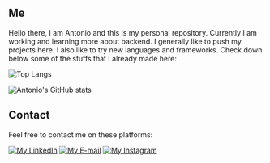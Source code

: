 ## Me

Hello there, I am Antonio and this is my personal repository. Currently I am working and learning more about backend. I generally like to push my projects here. I also like to try new languages and frameworks. Check down below some of the stuffs that I already made here:

![Top Langs](https://github-readme-stats.vercel.app/api/top-langs/?username=antonioChristofoletti&layout=compact&langs_count=10&theme=tokyonight&exclude_repo=College_ADS_PsiqueSis_Desktop,College_ADS_Chronos_App)

![Antonio's GitHub stats](https://github-readme-stats.vercel.app/api?username=antonioChristofoletti&show_icons=true&count_private=true&theme=tokyonight)

## Contact

Feel free to contact me on these platforms:

[![My LinkedIn](https://img.shields.io/badge/LinkedIn-0077B5?style=for-the-badge&logo=linkedin&logoColor=white&link=https://www.linkedin.com/in/antonio-c-94b05310b/)](https://www.linkedin.com/in/antonio-c-94b05310b/) [![My E-mail](https://img.shields.io/badge/Gmail-D14836?style=for-the-badge&logo=gmail&logoColor=white&link=mailto:antoniochristofoletti123@gmail.com?subject=[GitHub]%20Source%20Han%20Sans)](mailto:antoniochristofoletti123@gmail.com?subject=[GitHub]%20Source%20Han%20Sans) [![My Instagram](https://img.shields.io/badge/Instagram-E4405F?style=for-the-badge&logo=instagram&logoColor=white&link=https://https://www.instagram.com/antonio.christofoletti/)](https://www.instagram.com/antonio.christofoletti/)
